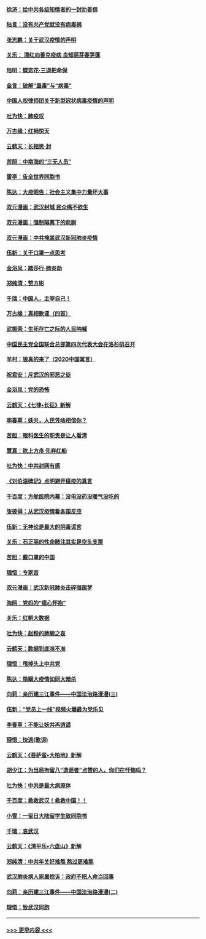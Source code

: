 #### [徐济：给中共各级知情者的一封劝善信](../pages/nsc993/n11868561.md?t=02151255) 
#### [陆言：没有共产党就没有病毒祸](../pages/nsc993/n11868232.md?t=02151255) 
#### [张志鹏：关于武汉疫情的声明](../pages/nsc993/n11867182.md?t=02151255) 
#### [关乐： 漂红向善克疫病 良知萌芽春笋蓬](../pages/nsc993/n11865710.md?t=02151255) 
#### [陆明：蝶恋花‧三退把命保](../pages/nsc993/n11865673.md?t=02151255) 
#### [金言：破解“蛊毒”与“病毒”](../pages/nsc993/n11864103.md?t=02151255) 
#### [中国人权律师团关于新型冠状病毒疫情的声明](../pages/nsc993/n11864249.md?t=02151255) 
#### [吐为快：肺疫叹](../pages/nsc993/n11864027.md?t=02151255) 
#### [万古缘：红祸惊天](../pages/nsc993/n11864079.md?t=02151255) 
#### [云鹤天：长相思‧封](../pages/nsc993/n11864006.md?t=02151255) 
#### [苦胆：中南海的“三无人员”](../pages/nsc993/n11862997.md?t=02151255) 
#### [雷亭：告全世界同胞书](../pages/nsc993/n11862572.md?t=02151255) 
#### [陈达：大疫昭告：社会主义集中力量坏大事](../pages/nsc993/n11859419.md?t=02151255) 
#### [双元漫画：武汉封城 民众痛不欲生](../pages/nsc993/n11859287.md?t=02151255) 
#### [双元漫画：强制隔离下的悲剧](../pages/nsc993/n11859244.md?t=02151255) 
#### [双元漫画：中共掩盖武汉新冠肺炎疫情](../pages/nsc993/n11858249.md?t=02151255) 
#### [伍新：关于口罩一点思考](../pages/nsc993/n11859195.md?t=02151255) 
#### [金浴凤：踏莎行‧肺炎劫](../pages/nsc993/n11858227.md?t=02151255) 
#### [郑纯清：赞方彬](../pages/nsc993/n11856803.md?t=02151255) 
#### [千瑞；中国人，主宰自己！](../pages/nsc993/n11856793.md?t=02151255) 
#### [万古缘：真相歌谣（四首）](../pages/nsc993/n11856263.md?t=02151255) 
#### [武振荣：生死存亡之际的人民呐喊](../pages/nsc993/n11856256.md?t=02151255) 
#### [中国民主党全国联合总部第四次代表大会在洛杉矶召开](../pages/nsc993/n11856344.md?t=02151255) 
#### [羊村：狼真的来了（2020中国寓言）](../pages/nsc993/n11856229.md?t=02151255) 
#### [祝君安：斥武汉的邪恶之徒](../pages/nsc993/n11855861.md?t=02151255) 
#### [金浴凤：党的恐怖](../pages/nsc993/n11855849.md?t=02151255) 
#### [云鹤天：《七律▪长征》新解](../pages/nsc993/n11855479.md?t=02151255) 
#### [李春草：妖共，人民凭啥相信你？](../pages/nsc993/n11855196.md?t=02151255) 
#### [苦胆：眼科医生的职责是让人看清](../pages/nsc993/n11853840.md?t=02151255) 
#### [慧真：欲上方舟 先弃红船](../pages/nsc993/n11853483.md?t=02151255) 
#### [吐为快：中共封网有感](../pages/nsc993/n11852575.md?t=02151255) 
#### [《刘伯温碑记》点明避开瘟疫的真言](../pages/nsc993/n11852128.md?t=02151255) 
#### [千百度：方舱医院内幕：没电没药没暖气没吃的](../pages/nsc993/n11850211.md?t=02151255) 
#### [张彼得：从武汉疫情看各国反应](../pages/nsc993/n11850102.md?t=02151255) 
#### [伍新：无神论是最大的阴毒谎言](../pages/nsc993/n11846129.md?t=02151255) 
#### [关乐：石正丽的性命赌注其实是空头支票](../pages/nsc993/n11846109.md?t=02151255) 
#### [苦胆：戴口罩的中国](../pages/nsc993/n11845576.md?t=02151255) 
#### [理悟：专家苦](../pages/nsc993/n11845564.md?t=02151255) 
#### [双元漫画：武汉新冠肺炎击碎强国梦](../pages/nsc993/n11843320.md?t=02151255) 
#### [海网：党妈的“瘟心怀抱”](../pages/nsc993/n11840740.md?t=02151255) 
#### [关乐：红朝大数据](../pages/nsc993/n11840675.md?t=02151255) 
#### [吐为快：赵粉的肺腑之哀](../pages/nsc993/n11840618.md?t=02151255) 
#### [云鹤天：数据到底准不准](../pages/nsc993/n11840325.md?t=02151255) 
#### [理悟：甩掉头上中共党](../pages/nsc993/n11838826.md?t=02151255) 
#### [陈达：隐瞒大疫情如同大暗杀](../pages/nsc993/n11838771.md?t=02151255) 
#### [向莉：亲历建三江事件——中国法治路漫漫(三)](../pages/nsc993/n11831825.md?t=02151255) 
#### [伍新：“党员上一线”视频火爆最为党乐见](../pages/nsc993/n11838200.md?t=02151255) 
#### [李春草：不能让妖共再逍遥](../pages/nsc993/n11838102.md?t=02151255) 
#### [理悟：快逃(歌词)](../pages/nsc993/n11838083.md?t=02151255) 
#### [云鹤天：《菩萨蛮▪大柏地》新解](../pages/nsc993/n11838059.md?t=02151255) 
#### [胡少江：为当局拘留八“造谣者”点赞的人，你们在忏悔吗？](../pages/nsc993/n11836801.md?t=02151255) 
#### [吐为快：中共是最大病原体](../pages/nsc993/n11836748.md?t=02151255) 
#### [千百度：救救武汉！救救中国！！](../pages/nsc993/n11836145.md?t=02151255) 
#### [小雪：一留日大陆留学生致同胞书](../pages/nsc993/n11834624.md?t=02151255) 
#### [千瑞：哀武汉](../pages/nsc993/n11833647.md?t=02151255) 
#### [云鹤天：《清平乐▪六盘山》新解](../pages/nsc993/n11833611.md?t=02151255) 
#### [郑纯清：中共年关好难熬 熬过更难熬](../pages/nsc993/n11833489.md?t=02151255) 
#### [武汉肺炎病人家属控诉：政府不把人命当回事](../pages/nsc993/n11833205.md?t=02151255) 
#### [向莉：亲历建三江事件——中国法治路漫漫(二)](../pages/nsc993/n11829102.md?t=02151255) 
#### [理悟：致武汉同胞](../pages/nsc993/n11831522.md?t=02151255) 

----
#### [ >>> 更早内容 <<< ](../indexes/nsc993-earlier.md)
